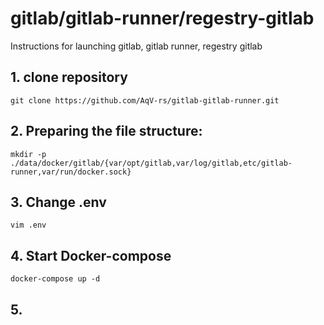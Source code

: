 # gitlab/gitlab-runner/regestry-gitlab
Instructions for launching gitlab, gitlab runner, regestry gitlab
## 1. clone repository
`git clone https://github.com/AqV-rs/gitlab-gitlab-runner.git`
## 2. Preparing the file structure:
`mkdir -p ./data/docker/gitlab/{var/opt/gitlab,var/log/gitlab,etc/gitlab-runner,var/run/docker.sock}`
## 3. Change .env
`vim .env`
## 4. Start Docker-compose
`docker-compose up -d`
## 5. 
